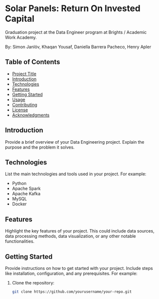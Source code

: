 # Solar Panels: Return On Invested Capital

Graduation project at the Data Engineer program at Brights / Academic Work Academy.

By: Simon Janlöv, Khaqan Yousaf, Daniella Barrera Pacheco, Henry Apler

## Table of Contents

- [Project Title](#project-title)
- [Introduction](#introduction)
- [Technologies](#technologies)
- [Features](#features)
- [Getting Started](#getting-started)
- [Usage](#usage)
- [Contributing](#contributing)
- [License](#license)
- [Acknowledgments](#acknowledgments)

## Introduction

Provide a brief overview of your Data Engineering project. Explain the purpose and the problem it solves.

## Technologies

List the main technologies and tools used in your project. For example:

- Python
- Apache Spark
- Apache Kafka
- MySQL
- Docker

## Features

Highlight the key features of your project. This could include data sources, data processing methods, data visualization, or any other notable functionalities.

## Getting Started

Provide instructions on how to get started with your project. Include steps like installation, configuration, and any prerequisites. For example:

1. Clone the repository:
   ```bash
   git clone https://github.com/yourusername/your-repo.git
